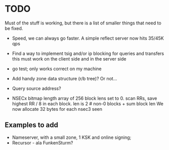 # TODO

Must of the stuff is working, but there is a list of smaller things that
need to be fixed.

* Speed, we can always go faster. A simple reflect server now hits 35/45K qps
* Find a way to implement tsig and/or ip blocking for queries and transfers
   this must work on the client side and in the server side
* go test; only works correct on my machine
* Add handy zone data structure (r/b tree)? Or not...
* Query source address?

* NSECx bitmap length
  array of 256 block lens set to 0. scan RRs, save highest RR / 8 in
  each block. len is 2 # non-0 blocks + sum block len
  We now allocate 32 bytes for each nsec3 seen

## Examples to add

* Nameserver, with a small zone, 1 KSK and online signing;
* Recursor - ala FunkenSturm?


